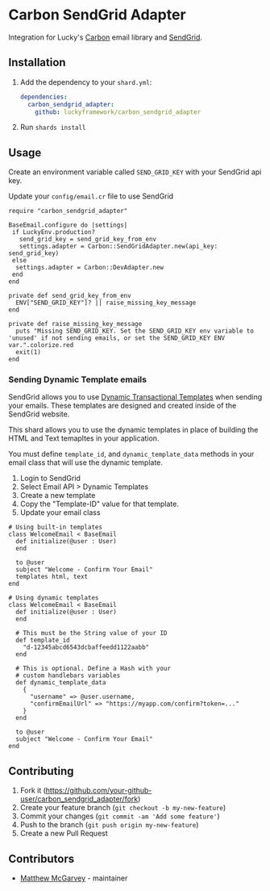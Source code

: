 # Carbon SendGrid Adapter

Integration for Lucky's [Carbon](https://github.com/luckyframework/carbon) email library and [SendGrid](https://sendgrid.com).

## Installation

1. Add the dependency to your `shard.yml`:

   ```yaml
   dependencies:
     carbon_sendgrid_adapter:
       github: luckyframework/carbon_sendgrid_adapter
   ```

2. Run `shards install`

## Usage

Create an environment variable called `SEND_GRID_KEY` with your SendGrid api key.

Update your `config/email.cr` file to use SendGrid

```crystal
require "carbon_sendgrid_adapter"

BaseEmail.configure do |settings|
 if LuckyEnv.production?
   send_grid_key = send_grid_key_from_env
   settings.adapter = Carbon::SendGridAdapter.new(api_key: send_grid_key)
 else
  settings.adapter = Carbon::DevAdapter.new
 end
end

private def send_grid_key_from_env
  ENV["SEND_GRID_KEY"]? || raise_missing_key_message
end

private def raise_missing_key_message
  puts "Missing SEND_GRID_KEY. Set the SEND_GRID_KEY env variable to 'unused' if not sending emails, or set the SEND_GRID_KEY ENV var.".colorize.red
  exit(1)
end
```

### Sending Dynamic Template emails

SendGrid allows you to use [Dynamic Transactional Templates](https://docs.sendgrid.com/ui/sending-email/how-to-send-an-email-with-dynamic-transactional-templates) when
sending your emails. These templates are designed and created inside of the
SendGrid website.

This shard allows you to use the dynamic templates in place of building
the HTML and Text temapltes in your application.

You must define `template_id`, and `dynamic_template_data` methods in your
email class that will use the dynamic template.

1. Login to SendGrid
2. Select Email API > Dynamic Templates
3. Create a new template
4. Copy the "Template-ID" value for that template.
5. Update your email class

```crystal
# Using built-in templates
class WelcomeEmail < BaseEmail
  def initialize(@user : User)
  end

  to @user
  subject "Welcome - Confirm Your Email"
  templates html, text
end
```

```crystal
# Using dynamic templates
class WelcomeEmail < BaseEmail
  def initialize(@user : User)
  end

  # This must be the String value of your ID
  def template_id
    "d-12345abcd6543dcbaffeedd1122aabb"
  end

  # This is optional. Define a Hash with your
  # custom handlebars variables
  def dynamic_template_data
    {
      "username" => @user.username,
      "confirmEmailUrl" => "https://myapp.com/confirm?token=..."
    }
  end

  to @user
  subject "Welcome - Confirm Your Email"
end
```

## Contributing

1. Fork it (<https://github.com/your-github-user/carbon_sendgrid_adapter/fork>)
2. Create your feature branch (`git checkout -b my-new-feature`)
3. Commit your changes (`git commit -am 'Add some feature'`)
4. Push to the branch (`git push origin my-new-feature`)
5. Create a new Pull Request

## Contributors

- [Matthew McGarvey](https://github.com/matthewmcgarvey) - maintainer
